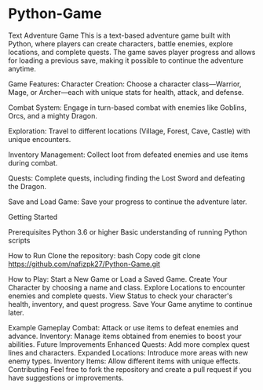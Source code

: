 # Python-Game
Text Adventure Game
This is a text-based adventure game built with Python, where players can create characters, battle enemies, explore locations, and complete quests. The game saves player progress and allows for loading a previous save, making it possible to continue the adventure anytime.

Game Features:
Character Creation: Choose a character class—Warrior, Mage, or Archer—each with unique stats for health, attack, and defense.

Combat System: Engage in turn-based combat with enemies like Goblins, Orcs, and a mighty Dragon.

Exploration: Travel to different locations (Village, Forest, Cave, Castle) with unique encounters.

Inventory Management: Collect loot from defeated enemies and use items during combat.

Quests: Complete quests, including finding the Lost Sword and defeating the Dragon.

Save and Load Game: Save your progress to continue the adventure later.

Getting Started

Prerequisites
Python 3.6 or higher
Basic understanding of running Python scripts

How to Run
Clone the repository:
bash
Copy code
git clone https://github.com/nafizpk27/Python-Game.git


How to Play:
Start a New Game or Load a Saved Game.
Create Your Character by choosing a name and class.
Explore Locations to encounter enemies and complete quests.
View Status to check your character's health, inventory, and quest progress.
Save Your Game anytime to continue later.

Example Gameplay
Combat: Attack or use items to defeat enemies and advance.
Inventory: Manage items obtained from enemies to boost your abilities.
Future Improvements
Enhanced Quests: Add more complex quest lines and characters.
Expanded Locations: Introduce more areas with new enemy types.
Inventory Items: Allow different items with unique effects.
Contributing
Feel free to fork the repository and create a pull request if you have suggestions or improvements.
